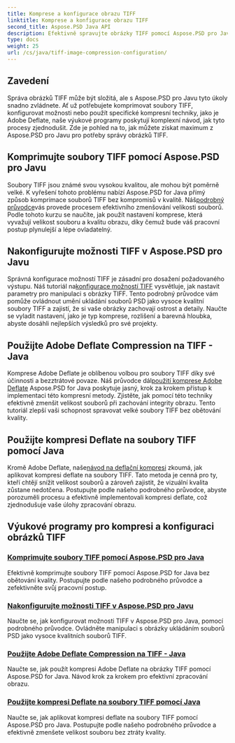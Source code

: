 ```yaml
---
title: Komprese a konfigurace obrazu TIFF
linktitle: Komprese a konfigurace obrazu TIFF
second_title: Aspose.PSD Java API
description: Efektivně spravujte obrázky TIFF pomocí Aspose.PSD pro Javu. Naučte se komprimovat, konfigurovat a aplikovat kompresi Adobe Deflate na soubory TIFF pomocí našich výukových programů krok za krokem.
type: docs
weight: 25
url: /cs/java/tiff-image-compression-configuration/
---
```

## Zavedení

Správa obrázků TIFF může být složitá, ale s Aspose.PSD pro Javu tyto úkoly snadno zvládnete. Ať už potřebujete komprimovat soubory TIFF, konfigurovat možnosti nebo použít specifické kompresní techniky, jako je Adobe Deflate, naše výukové programy poskytují komplexní návod, jak tyto procesy zjednodušit. Zde je pohled na to, jak můžete získat maximum z Aspose.PSD pro Javu pro potřeby správy obrázků TIFF.

## Komprimujte soubory TIFF pomocí Aspose.PSD pro Javu

 Soubory TIFF jsou známé svou vysokou kvalitou, ale mohou být poměrně velké. K vyřešení tohoto problému nabízí Aspose.PSD for Java přímý způsob komprimace souborů TIFF bez kompromisů v kvalitě. Náš[podrobný průvodce](./compress-tiff-files/)vás provede procesem efektivního zmenšování velikosti souborů. Podle tohoto kurzu se naučíte, jak použít nastavení komprese, která vyvažují velikost souboru a kvalitu obrazu, díky čemuž bude váš pracovní postup plynulejší a lépe ovladatelný.

## Nakonfigurujte možnosti TIFF v Aspose.PSD pro Javu

 Správná konfigurace možností TIFF je zásadní pro dosažení požadovaného výstupu. Náš tutoriál na[konfigurace možností TIFF](./configure-tiff-options/) vysvětluje, jak nastavit parametry pro manipulaci s obrázky TIFF. Tento podrobný průvodce vám pomůže ovládnout umění ukládání souborů PSD jako vysoce kvalitní soubory TIFF a zajistí, že si vaše obrázky zachovají ostrost a detaily. Naučte se vyladit nastavení, jako je typ komprese, rozlišení a barevná hloubka, abyste dosáhli nejlepších výsledků pro své projekty.

## Použijte Adobe Deflate Compression na TIFF - Java

 Komprese Adobe Deflate je oblíbenou volbou pro soubory TIFF díky své účinnosti a bezztrátové povaze. Náš průvodce dál[použití komprese Adobe Deflate](./apply-adobe-deflate-compression-tiff/) Aspose.PSD for Java poskytuje jasný, krok za krokem přístup k implementaci této kompresní metody. Zjistěte, jak pomocí této techniky efektivně zmenšit velikost souborů při zachování integrity obrazu. Tento tutoriál zlepší vaši schopnost spravovat velké soubory TIFF bez obětování kvality.

## Použijte kompresi Deflate na soubory TIFF pomocí Java

 Kromě Adobe Deflate, naše[návod na deflační kompresi](./apply-deflate-compression-tiff-files/) zkoumá, jak aplikovat kompresi deflate na soubory TIFF. Tato metoda je cenná pro ty, kteří chtějí snížit velikost souborů a zároveň zajistit, že vizuální kvalita zůstane nedotčena. Postupujte podle našeho podrobného průvodce, abyste porozuměli procesu a efektivně implementovali kompresi deflate, což zjednodušuje vaše úlohy zpracování obrazu.

## Výukové programy pro kompresi a konfiguraci obrázků TIFF
### [Komprimujte soubory TIFF pomocí Aspose.PSD pro Java](./compress-tiff-files/)
Efektivně komprimujte soubory TIFF pomocí Aspose.PSD for Java bez obětování kvality. Postupujte podle našeho podrobného průvodce a zefektivněte svůj pracovní postup.
### [Nakonfigurujte možnosti TIFF v Aspose.PSD pro Javu](./configure-tiff-options/)
Naučte se, jak konfigurovat možnosti TIFF v Aspose.PSD pro Java, pomocí podrobného průvodce. Ovládněte manipulaci s obrázky ukládáním souborů PSD jako vysoce kvalitních souborů TIFF.
### [Použijte Adobe Deflate Compression na TIFF - Java](./apply-adobe-deflate-compression-tiff/)
Naučte se, jak použít kompresi Adobe Deflate na obrázky TIFF pomocí Aspose.PSD for Java. Návod krok za krokem pro efektivní zpracování obrazu.
### [Použijte kompresi Deflate na soubory TIFF pomocí Java](./apply-deflate-compression-tiff-files/)
Naučte se, jak aplikovat kompresi deflate na soubory TIFF pomocí Aspose.PSD pro Java. Postupujte podle našeho podrobného průvodce a efektivně zmenšete velikost souboru bez ztráty kvality.